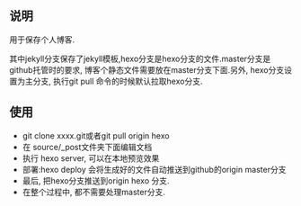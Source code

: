 ## 说明
用于保存个人博客.

其中jekyll分支保存了jekyll模板,hexo分支是hexo分支的文件.master分支是github托管时的要求, 博客个静态文件需要放在master分支下面.另外, hexo分支设置为主分支, 执行git pull 命令的时候默认拉取hexo分支.

## 使用
* git clone xxxx.git或者git pull origin hexo
* 在 source/_post文件夹下面编辑文档
* 执行 hexo server, 可以在本地预览效果
* 部署:hexo deploy 会将生成好的文件自动推送到github的origin master分支
* 最后, 把hexo分支推送到origin hexo 分支.
* 在整个过程中, 都不需要处理master分支.